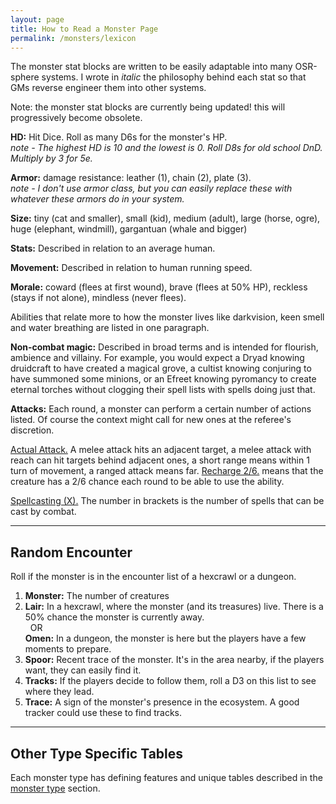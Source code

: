 ```yaml
---
layout: page
title: How to Read a Monster Page
permalink: /monsters/lexicon
---
```


The monster stat blocks are written to be easily adaptable into many OSR-sphere systems. I wrote in *italic* the philosophy behind each stat so that GMs reverse engineer them into other systems.

Note: the monster stat blocks are currently being updated! this will progressively become obsolete.

**HD:** Hit Dice. Roll as many D6s for the monster's HP. <br>
*note - The highest HD is 10 and the lowest is 0. Roll D8s for old school DnD. Multiply by 3 for 5e.*

**Armor:** damage resistance: leather (1), chain (2), plate (3). <br>
*note - I don't use armor class, but you can easily replace these with whatever these armors do in your system.*

**Size:** tiny (cat and smaller), small (kid), medium (adult), large (horse, ogre), huge (elephant, windmill), gargantuan (whale and bigger)

**Stats:** Described in relation to an average human.

**Movement:** Described in relation to human running speed.

**Morale:** coward (flees at first wound), brave (flees at 50% HP), reckless (stays if not alone), mindless (never flees).

Abilities that relate more to how the monster lives like darkvision, keen smell and water breathing are listed in one paragraph.

**Non-combat magic:** Described in broad terms and is intended for flourish, ambience and villainy. For example, you would expect a Dryad knowing druidcraft to have created a magical grove, a cultist knowing conjuring to have summoned some minions, or an Efreet knowing pyromancy to create eternal torches without clogging their spell lists with spells doing just that.

**Attacks:** Each round, a monster can perform a certain number of actions listed. Of course the context might call for new ones at the referee's discretion.

<ins>Actual Attack.</ins> A melee attack hits an adjacent target, a melee attack with reach can hit targets behind adjacent ones, a short range means within 1 turn of movement, a ranged attack means far. <ins>Recharge 2/6.</ins> means that the creature has a 2/6 chance each round to be able to use the ability.

<ins>Spellcasting (X).</ins> The number in brackets is the number of spells that can be cast by combat.

---

## Random Encounter
Roll if the monster is in the encounter list of a hexcrawl or a dungeon.

1. **Monster:** The number of creatures
2. **Lair:** In a hexcrawl, where the monster (and its treasures) live. There is a 50% chance the monster is currently away. <br>    &nbsp; OR <br>    **Omen:** In a dungeon, the monster is here but the players have a few moments to prepare.
3. **Spoor:** Recent trace of the monster. It's in the area nearby, if the players want, they can easily find it.
4. **Tracks:** If the players decide to follow them, roll a D3 on this list to see where they lead.
5. **Trace:** A sign of the monster's presence in the ecosystem. A good tracker could use these to find tracks.


---

## Other Type Specific Tables

Each monster type has defining features and unique tables described in the [monster type](https://saltygoo.github.io/monsters) section.
